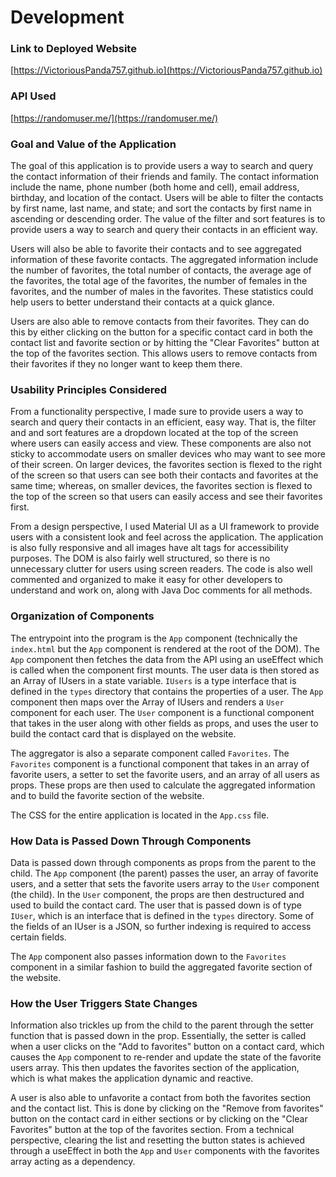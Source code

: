 # Development

### Link to Deployed Website

[https://VictoriousPanda757.github.io](https://VictoriousPanda757.github.io)

### API Used

[https://randomuser.me/](https://randomuser.me/)

### Goal and Value of the Application

The goal of this application is to provide users a way to search and query the contact information of their friends and family. The contact information include the name, phone number (both home and cell), email address, birthday, and location of the contact. Users will be able to filter the contacts by first name, last name, and state; and sort the contacts by first name in ascending or descending order. The value of the filter and sort features is to provide users a way to search and query their contacts in an efficient way.

Users will also be able to favorite their contacts and to see aggregated information of these favorite contacts. The aggregated information include the number of favorites, the total number of contacts, the average age of the favorites, the total age of the favorites, the number of females in the favorites, and the number of males in the favorites. These statistics could help users to better understand their contacts at a quick glance.

Users are also able to remove contacts from their favorites. They can do this by either clicking on the button for a specific contact card in both the contact list and favorite section or by hitting the "Clear Favorites" button at the top of the favorites section. This allows users to remove contacts from their favorites if they no longer want to keep them there.

### Usability Principles Considered

From a functionality perspective, I made sure to provide users a way to search and query their contacts in an efficient, easy way. That is, the filter and and sort features are a dropdown located at the top of the screen where users can easily access and view. These components are also not sticky to accommodate users on smaller devices who may want to see more of their screen. On larger devices, the favorites section is flexed to the right of the screen so that users can see both their contacts and favorites at the same time; whereas, on smaller devices, the favorites section is flexed to the top of the screen so that users can easily access and see their favorites first.

From a design perspective, I used Material UI as a UI framework to provide users with a consistent look and feel across the application. The application is also fully responsive and all images have alt tags for accessibility purposes. The DOM is also fairly well structured, so there is no unnecessary clutter for users using screen readers. The code is also well commented and organized to make it easy for other developers to understand and work on, along with Java Doc comments for all methods.

### Organization of Components

The entrypoint into the program is the `App` component (technically the `index.html` but the `App` component is rendered at the root of the DOM). The `App` component then fetches the data from the API using an useEffect which is called when the component first mounts. The user data is then stored as an Array of IUsers in a state variable. `IUsers` is a type interface that is defined in the `types` directory that contains the properties of a user. The `App` component then maps over the Array of IUsers and renders a `User` component for each user. The `User` component is a functional component that takes in the user along with other fields as props, and uses the user to build the contact card that is displayed on the website.

The aggregator is also a separate component called `Favorites`. The `Favorites` component is a functional component that takes in an array of favorite users, a setter to set the favorite users, and an array of all users as props. These props are then used to calculate the aggregated information and to build the favorite section of the website.

The CSS for the entire application is located in the `App.css` file.

### How Data is Passed Down Through Components

Data is passed down through components as props from the parent to the child. The `App` component (the parent) passes the user, an array of favorite users, and a setter that sets the favorite users array to the `User` component (the child). In the `User` component, the props are then destructured and used to build the contact card. The user that is passed down is of type `IUser`, which is an interface that is defined in the `types` directory. Some of the fields of an IUser is a JSON, so further indexing is required to access certain fields.

The `App` component also passes information down to the `Favorites` component in a similar fashion to build the aggregated favorite section of the website.

### How the User Triggers State Changes

Information also trickles up from the child to the parent through the setter function that is passed down in the prop. Essentially, the setter is called when a user clicks on the "Add to favorites" button on a contact card, which causes the `App` component to re-render and update the state of the favorite users array. This then updates the favorites section of the application, which is what makes the application dynamic and reactive.

A user is also able to unfavorite a contact from both the favorites section and the contact list. This is done by clicking on the "Remove from favorites" button on the contact card in either sections or by clicking on the "Clear Favorites" button at the top of the favorites section. From a technical perspective, clearing the list and resetting the button states is achieved through a useEffect in both the `App` and `User` components with the favorites array acting as a dependency.
